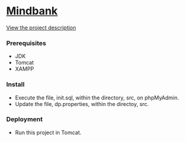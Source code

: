 # [Mindbank](https://umsl.jaredible.net/Project2)
[View the project description](http://htmlpreview.github.io/?https://github.com/jaredible/umsl-cmpsci-4010/blob/master/Project2/CS4010Fall2019Project2.html)
<br/>

### Prerequisites

* JDK
* Tomcat
* XAMPP

### Install

- Execute the file, init.sql, within the directory, src, on phpMyAdmin.
- Update the file, dp.properties, within the directoy, src.

### Deployment

- Run this project in Tomcat.
